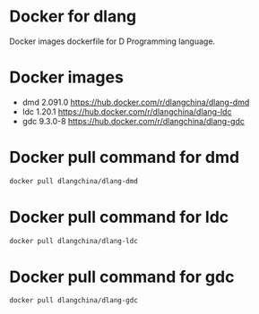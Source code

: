 # Docker for dlang
Docker images dockerfile for D Programming language.

# Docker images
 * dmd 2.091.0 https://hub.docker.com/r/dlangchina/dlang-dmd
 * ldc 1.20.1 https://hub.docker.com/r/dlangchina/dlang-ldc
 * gdc 9.3.0-8 https://hub.docker.com/r/dlangchina/dlang-gdc

# Docker pull command for dmd
```bash
docker pull dlangchina/dlang-dmd
```

# Docker pull command for ldc
```bash
docker pull dlangchina/dlang-ldc
```

# Docker pull command for gdc
```bash
docker pull dlangchina/dlang-gdc
```
